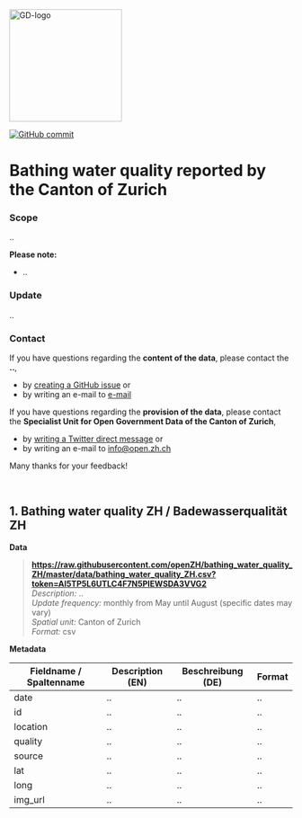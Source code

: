 
<img src="https://github.com/openZH/covid_19/blob/master/gd.png" alt="GD-logo" width="200"/>

[![GitHub commit](https://img.shields.io/github/last-commit/openZH/covid_19)](https://github.com/openZH/bathing_water_quality_ZH/commits/master)

# Bathing water quality reported by the Canton of Zurich

### Scope
..

__Please note:__ <br>
- ..

### Update
..

### Contact
If you have questions regarding the __content of the data__, please contact the __..__, <br>
- by [creating a GitHub issue](https://github.com/openZH/bathing_water_quality_ZH/issues) or <br>
- by writing an e-mail to [e-mail](mailto:..) <br>

If you have questions regarding the __provision of the data__, please contact the __Specialist Unit for Open Government Data of the Canton of Zurich__, <br>
- by [writing a Twitter direct message](https://twitter.com/OpenDataZH) or <br>
- by writing an e-mail to [info@open.zh.ch](mailto:info@open.zh.ch) <br>

Many thanks for your feedback!

<br>

## 1. Bathing water quality ZH / Badewasserqualität ZH

**Data** <br>

>**https://raw.githubusercontent.com/openZH/bathing_water_quality_ZH/master/data/bathing_water_quality_ZH.csv?token=AI5TP5L6UTLC4F7N5PIEWSDA3VVG2** <br>
>*Description:* .. <br>
>*Update frequency:* monthly from May until August (specific dates may vary) <br>
>*Spatial unit:* Canton of Zurich <br>
>*Format:* csv <br>

**Metadata**

| Fieldname / Spaltenname | Description (EN)             | Beschreibung (DE)             | Format     |
|-------------------------|------------------------------|-------------------------------|------------|
| date                    | ..                           | ..                            | ..         |
| id                      | ..                           | ..                            | ..         |
| location                | ..                           | ..                            | ..         |
| quality                 | ..                           | ..                            | ..         |
| source                  | ..                           | ..                            | ..         |
| lat                     | ..                           | ..                            | ..         |
| long                    | ..                           | ..                            | ..         |
| img_url                 | ..                           | ..                            | ..         |
